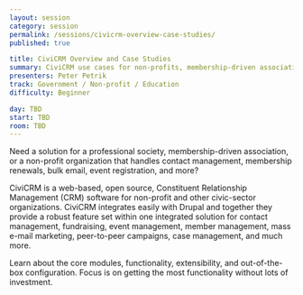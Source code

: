 ```yaml
---
layout: session
category: session
permalink: /sessions/civicrm-overview-case-studies/
published: true

title: CiviCRM Overview and Case Studies
summary: CiviCRM use cases for non-profits, membership-driven associations, and professional societies.
presenters: Peter Petrik
track: Government / Non-profit / Education
difficulty: Beginner

day: TBD
start: TBD
room: TBD
---
```


Need a solution for a professional society, membership-driven association, or a non-profit organization that handles contact management, membership renewals, bulk email, event registration, and more?

CiviCRM is a web-based, open source, Constituent Relationship Management (CRM) software for non-profit and other civic-sector organizations. CiviCRM integrates easily with Drupal and together they provide a robust feature set within one integrated solution for contact management, fundraising, event management, member management, mass e-mail marketing, peer-to-peer campaigns, case management, and much more.

Learn about the core modules, functionality, extensibility, and out-of-the-box configuration. Focus is on getting the most functionality without lots of investment.
